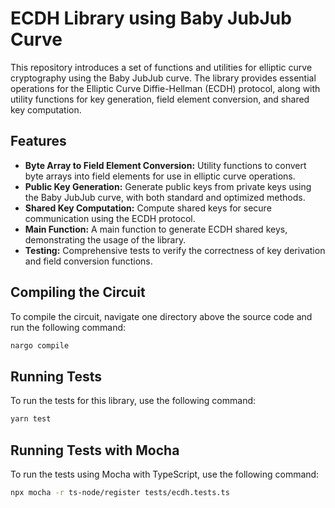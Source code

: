 # ECDH Library using Baby JubJub Curve

This repository introduces a set of functions and utilities for elliptic curve cryptography using the Baby JubJub curve. The library provides essential operations for the Elliptic Curve Diffie-Hellman (ECDH) protocol, along with utility functions for key generation, field element conversion, and shared key computation.

## Features

- **Byte Array to Field Element Conversion:** Utility functions to convert byte arrays into field elements for use in elliptic curve operations.
- **Public Key Generation:** Generate public keys from private keys using the Baby JubJub curve, with both standard and optimized methods.
- **Shared Key Computation:** Compute shared keys for secure communication using the ECDH protocol.
- **Main Function:** A main function to generate ECDH shared keys, demonstrating the usage of the library.
- **Testing:** Comprehensive tests to verify the correctness of key derivation and field conversion functions.

## Compiling the Circuit

To compile the circuit, navigate one directory above the source code and run the following command:

```bash
nargo compile
```

## Running Tests

To run the tests for this library, use the following command:

```bash
yarn test
```

## Running Tests with Mocha

To run the tests using Mocha with TypeScript, use the following command:

```bash
npx mocha -r ts-node/register tests/ecdh.tests.ts
```
